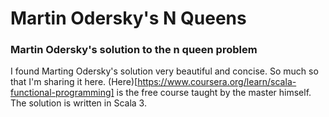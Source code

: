 # Martin Odersky's N Queens
### Martin Odersky's solution to the n queen problem

I found Marting Odersky's solution very beautiful and concise. So much so that I'm sharing it here.
(Here)[https://www.coursera.org/learn/scala-functional-programming] is the free course taught by the master himself. The solution is written in Scala 3.

